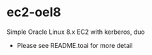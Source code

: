 # ec2-oel8
Simple Oracle Linux 8.x EC2 with kerberos, duo
*  Please see README.toai for more detail
